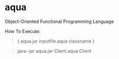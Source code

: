 # aqua

Object-Oriented Functional Programming Language


How To Execute: 

> { aqua.jar inputfile.aqua classname }
  
> java -jar aqua.jar Client.aqua Client

